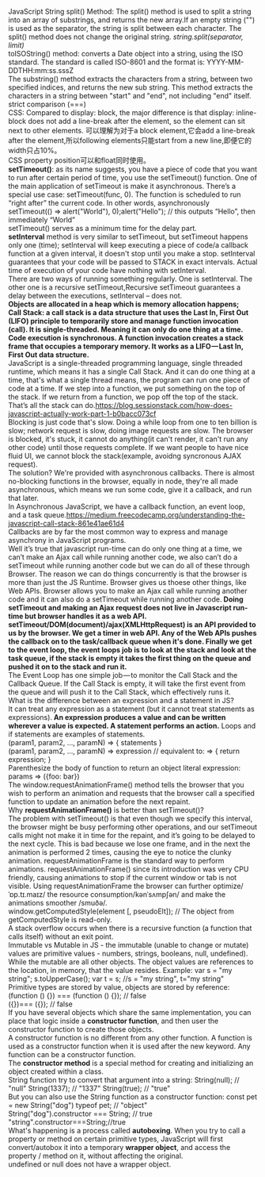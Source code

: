 JavaScript String split() Method: The split() method is used to split a string into an array of substrings, and returns the new array.If an empty string ("") is used as the separator, the string is split between each character. The split() method does not change the original string. <i>string.split(separator, limit)</i>\
toISOString() method: converts a Date object into a string, using the ISO standard. The standard is called ISO-8601 and the format is: YYYY-MM-DDTHH:mm:ss.sssZ\
The substring() method extracts the characters from a string, between two specified indices, and returns the new sub string. This method extracts the characters in a string between "start" and "end", not including "end" itself.\
strict comparison (===)\
CSS: Compared to display: block, the major difference is that display: inline-block does not add a line-break after the element, so the element can sit next to other elements. 可以理解为对于a block element,它会add a line-break after the element,所以following elements只能start from a new line,即便它的width只占10%。\
CSS property position可以和float同时使用。\
<b>setTimeout()</b>: as its name suggests, you have a piece of code that you want to run after certain period of time, you use the setTimeout() function. One of the main application of setTimeout is make it asynchronous. There’s a special use case: setTimeout(func, 0). The function is scheduled to run “right after” the current code. In other words, asynchronously\
setTimeout(() => alert("World"), 0);alert("Hello"); // this outputs “Hello”, then immediately “World”\
setTimeout() serves as a minimum time for the delay part.\
<b>setInterval</b> method is very similar to setTimeout, but setTimeout happens only one (time); setInterval will keep executing a piece of code/a callback function at a given interval, it doesn't stop until you make a stop. setInterval guarantees that your code will be passed to STACK in exact intervals. Actual time of execution of your code have nothing with setInterval.\
There are two ways of running something regularly. One is setInterval. The other one is a recursive setTimeout,Recursive setTimeout guarantees a delay between the executions, setInterval – does not.\
<b>Objects are allocated in a heap which is memory allocation happens; \
Call Stack:  a call stack is a data structure that uses the Last In, First Out (LIFO) principle to temporarily store and manage function invocation (call). It is single-threaded. Meaning it can only do one thing at a time. Code execution is synchronous. A function invocation creates a stack frame that occupies a temporary memory. It works as a LIFO — Last In, First Out data structure.</b>\
JavaScript is a single-threaded programming language, single threaded runtime, which means it has a single Call Stack. And it can do one thing at a time, that's what a single thread means, the program can run one piece of code at a time. If we step into a function, we put something on the top of the stack. If we return from a function, we pop off the top of the stack. That’s all the stack can do.https://blog.sessionstack.com/how-does-javascript-actually-work-part-1-b0bacc073cf \
Blocking is just code that's slow. Doing a while loop from one to ten billion is slow; network request is slow, doing image requests are slow. The browser is blocked, it's stuck, it cannot do anything(it can't render, it can't run any other code) until those requests complete. If we want people to have nice fluid UI, we cannot block the stack(example, avoidng syncronous AJAX request). \
The solution? We're provided with asynchronous callbacks. There is almost no-blocking functions in the browser, equally in node, they're all made asynchronous, which means we run some code, give it a callback, and run that later.\
In Asynchronous JavaScript, we have a callback function, an event loop, and a task queue.https://medium.freecodecamp.org/understanding-the-javascript-call-stack-861e41ae61d4 \
Callbacks are by far the most common way to express and manage asynchrony in JavaScript programs. \
Well it’s true that javascript run-time can do only one thing at a time, we can’t make an Ajax call while running another code, we also can’t do a setTimeout while running another code but we can do all of these through Browser. The reason we can do things concurrently is that the browser is more than just the JS Runtime. Browser gives us thoese other things, like Web APIs. Browser allows you to make an Ajax call while running another code and it can also do a setTimeout while running another code.<b> Doing setTimeout and making an Ajax request does not live in Javascript run-time but browser handles it as a web API. setTimeout/DOM(document)/ajax(XMLHttpRequest) is an API provided to us by the browser. We get a timer in web API. Any of the Web APIs pushes the callback on to the task/callback queue when it's done. Finally we get to the event loop, the event loops job is to look at the stack and look at the task queue, if the stack is empty it takes the first thing on the queue and pushed it on to the stack and run it.</b>\
The Event Loop has one simple job — to monitor the Call Stack and the Callback Queue. If the Call Stack is empty, it will take the first event from the queue and will push it to the Call Stack, which effectively runs it.\
What is the difference between an expression and a statement in JS?\
It can treat any expression as a statement (but it cannot treat statements as expressions).<b> An expression produces a value and can be written wherever a value is expected. A statement performs an action.</b> Loops and if statements are examples of statements.\
(param1, param2, …, paramN) => { statements }  \
(param1, param2, …, paramN) => expression // equivalent to: => { return expression; } \
Parenthesize the body of function to return an object literal expression: params => ({foo: bar})\
The window.requestAnimationFrame() method tells the browser that you wish to perform an animation and requests that the browser call a specified function to update an animation before the next repaint. \
Why <b>requestAnimationFrame()</b> is better than setTimeout()?\
The problem with setTimeout() is that even though we specify this interval, the browser might be busy performing other operations, and our setTimeout calls might not make it in time for the repaint, and it’s going to be delayed to the next cycle. This is bad because we lose one frame, and in the next the animation is performed 2 times, causing the eye to notice the clunky animation. requestAnimationFrame is the standard way to perform animations. requestAnimationFrame() since its introduction was very CPU friendly, causing animations to stop if the current window or tab is not visible. Using requestAnimationFrame the browser can further optimize/ˈɒp.tɪ.maɪz/ the resource consumption/kənˈsʌmpʃən/ and make the animations smoother /smuðə/.\
window.getComputedStyle(element [, pseudoElt]); // The object from getComputedStyle is read-only.\
A stack overflow occurs when there is a recursive function (a function that calls itself) without an exit point.\
Immutable vs Mutable in JS - the immutable (unable to change or mutate) values are primitive values - numbers, strings, booleans, null, undefined). While the mutable are all other objects. The object values are references to the location, in memory, that the value resides. Example: var s = "my string"; s.toUpperCase(); var t = s; //s = "my string", t="my string" \
Primitive types are stored by value, objects are stored by reference: (function () {}) === (function () {}); // false \
({})=== ({}); // false \
If you have several objects which share the same implementation, you can place that logic inside a <b>constructor function</b>, and then user the constructor function to create those objects. \
A constructor function is no different from any other function. A function is used as a constructor function when it is used after the new keyword. Any function can be a constructor function. \
The <b>constructor method</b> is a special method for creating and initializing an object created within a class.\
String function try to convert that argument into a string: String(null); // "null"     String(1337); // "1337"    String(true); // "true" \
But you can also use the String function as a constructor function: const pet = new String("dog")   typeof pet; // "object"   \
String("dog").constructor === String; // true              "string".constructor===String;//true  \
What's happening is a process called <b>autoboxing</b>. When you try to call a property or method on certain primitive types, JavaScript will first convert/autobox it into a temporary <b>wrapper object</b>, and access the property / method on it, without affecting the original. \
undefined or null does not have a wrapper object.
